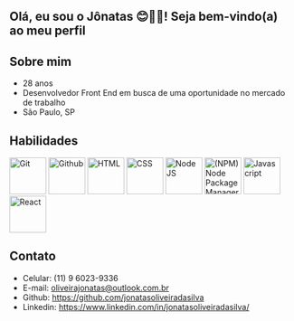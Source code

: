 ## Olá, eu sou o Jônatas :blush::rainbow_flag:! Seja bem-vindo(a) ao meu perfil

## Sobre mim

- 28 anos
- Desenvolvedor Front End em busca de uma oportunidade no mercado de trabalho
- São Paulo, SP

## Habilidades

<p align="left">
  <img height="65" src="https://user-images.githubusercontent.com/25181517/192108372-f71d70ac-7ae6-4c0d-8395-51d8870c2ef0.png" title="Git"/>
  <img height="65" src="https://user-images.githubusercontent.com/25181517/192108374-8da61ba1-99ec-41d7-80b8-fb2f7c0a4948.png" title="Github"/>
  <img height="65" src="https://user-images.githubusercontent.com/25181517/192158954-f88b5814-d510-4564-b285-dff7d6400dad.png" title="HTML"/>
  <img height="65" src="https://user-images.githubusercontent.com/25181517/183898674-75a4a1b1-f960-4ea9-abcb-637170a00a75.png" title="CSS"/>
  <img height="65" src="https://user-images.githubusercontent.com/25181517/183568594-85e280a7-0d7e-4d1a-9028-c8c2209e073c.png" title="Node JS"/>
  <img height="65" src="https://user-images.githubusercontent.com/25181517/121401671-49102800-c959-11eb-9f6f-74d49a5e1774.png" title="(NPM) Node Package Manager"/>
  <img height="65" src="https://user-images.githubusercontent.com/25181517/117447155-6a868a00-af3d-11eb-9cfe-245df15c9f3f.png" title="Javascript"/>
  <img height="65" src="https://user-images.githubusercontent.com/25181517/183897015-94a058a6-b86e-4e42-a37f-bf92061753e5.png" title="React"/>
</p>

## Contato

- Celular: (11) 9 6023-9336
- E-mail: oliveirajonatas@outlook.com.br
- Github: https://github.com/jonatasoliveiradasilva
- Linkedin: https://www.linkedin.com/in/jonatasoliveiradasilva/
